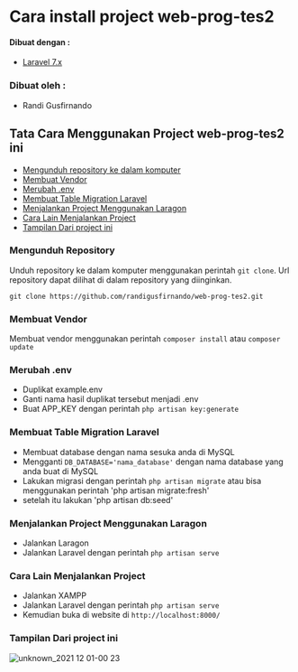# Cara install project web-prog-tes2

#### Dibuat dengan :
* [Laravel 7.x](https://laravel.com/docs/8.x)

### Dibuat oleh :
* Randi Gusfirnando

## Tata Cara Menggunakan Project web-prog-tes2 ini
* [Mengunduh repository ke dalam komputer](#mengunduh-repository)
* [Membuat Vendor](#membuat-vendor)
* [Merubah .env](#merubah-.env)
* [Membuat Table Migration Laravel](#membuat-table-migration-laravel)
* [Menjalankan Project Menggunakan Laragon](#menjalankan-project-menggunakan-laragon)
* [Cara Lain Menjalankan Project](#cara-lain-menjalankan-project)
* [Tampilan Dari project ini](#tampilan-dari-project-ini)

### Mengunduh Repository
Unduh repository ke dalam komputer menggunakan perintah `git clone`. Url
repository dapat dilihat di dalam repository yang diinginkan.
```
git clone https://github.com/randigusfirnando/web-prog-tes2.git
```
### Membuat Vendor
Membuat vendor menggunakan perintah `composer install` atau `composer update`

### Merubah .env
* Duplikat example.env
* Ganti nama hasil duplikat tersebut menjadi .env
* Buat APP_KEY dengan perintah `php artisan key:generate`

### Membuat Table Migration Laravel
* Membuat database dengan nama sesuka anda di MySQL
* Mengganti `DB_DATABASE='nama_database'` dengan nama database yang anda buat di MySQL
* Lakukan migrasi dengan perintah `php artisan migrate` atau bisa menggunakan perintah 'php artisan migrate:fresh'
* setelah itu lakukan 'php artisan db:seed'

### Menjalankan Project Menggunakan Laragon
* Jalankan Laragon
* Jalankan Laravel dengan perintah `php artisan serve`

### Cara Lain Menjalankan Project
* Jalankan XAMPP 
* Jalankan Laravel dengan perintah `php artisan serve`
* Kemudian buka di website di `http://localhost:8000/`

### Tampilan Dari project ini
![unknown_2021 12 01-00 23](https://user-images.githubusercontent.com/61822060/144096753-dc524f60-8efd-43ce-b80c-b2ecd19fd8ef.png)


